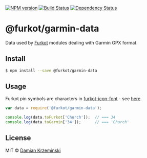 [![NPM version][npm-image]][npm-url]
[![Build Status][build-image]][build-url]
[![Dependency Status][deps-image]][deps-url]

# @furkot/garmin-data

Data used by [Furkot] modules dealing with Garmin GPX format.

## Install

```sh
$ npm install --save @furkot/garmin-data
```

## Usage

Furkot pin symbols are characters in [furkot-icon-font] - see [here][furkot-icon-font-demo].

```js
var data = require('@furkot/garmin-data');

console.log(data.toFurkot['Church']);  // === 34
console.log(data.toGarmin['34']);      // === 'Church'

```

## License

MIT © [Damian Krzeminski](https://code42day.com)

[Furkot]: https://furkot.com
[furkot-icon-font]: https://github.com/furkot/icon-fonts
[furkot-icon-font-demo]: https://furkot.github.io/icon-fonts/build/furkot.html

[npm-image]: https://img.shields.io/npm/v/@furkot/garmin-data
[npm-url]: https://npmjs.org/package/@furkot/garmin-data

[build-url]: https://github.com/furkot/garmin-data/actions/workflows/check.yaml
[build-image]: https://img.shields.io/github/workflow/status/furkot/garmin-data/check

[deps-image]: https://img.shields.io/librariesio/release/npm/@furkot/garmin-data
[deps-url]: https://libraries.io/npm/@furkot%2Fgarmin-data
